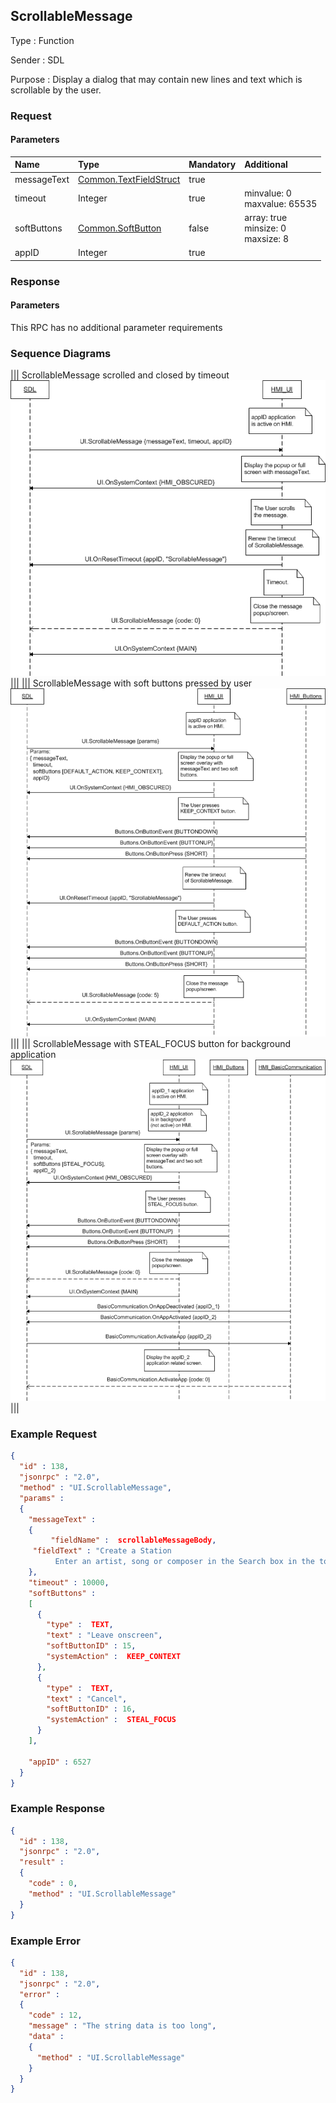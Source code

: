 ## ScrollableMessage

Type
: Function

Sender
: SDL

Purpose
: Display a dialog that may contain new lines and text which is scrollable by the user.

### Request

#### Parameters

|Name|Type|Mandatory|Additional|
|:---|:---|:--------|:---------|
|messageText|[Common.TextFieldStruct](../../Common/Structs/index.md#textfieldstruct)|true||
|timeout|Integer|true|minvalue: 0<br>maxvalue: 65535|
|softButtons|[Common.SoftButton](../../Common/Structs/index.md#softbutton)|false|array: true<br>minsize: 0<br>maxsize: 8|
|appID|Integer|true||

### Response

#### Parameters

This RPC has no additional parameter requirements

### Sequence Diagrams
|||
ScrollableMessage scrolled and closed by timeout
![ScrollableMessage](./assets/ScrollableMessageScrollTimeout.png)
|||
|||
ScrollableMessage with soft buttons pressed by user
![ScrollableMessage](./assets/ScrollableMessageSoftButtonPress.png)
|||
|||
ScrollableMessage with STEAL_FOCUS button for background application
![ScrollableMessage](./assets/ScrollableMessageStealFocus.png)
|||

### Example Request

```json
{
  "id" : 138,
  "jsonrpc" : "2.0",
  "method" : "UI.ScrollableMessage",
  "params" :
  {
    "messageText" :
    {
         "fieldName" :  scrollableMessageBody,
     "fieldText" : "Create a Station
          Enter an artist, song or composer in the Search box in the top left corner. We'll create a radio station featuring that music and more like it. You can also create a new station from the song or artist currently playing by hovering over the album artwork, clicking the white up-arrow and selecting New Station—you can choose From Song or From Artist."
    },
    "timeout" : 10000,
    "softButtons" :
    [
      {
        "type" :  TEXT,
        "text" : "Leave onscreen",
        "softButtonID" : 15,
        "systemAction" :  KEEP_CONTEXT
      },
      {
        "type" :  TEXT,
        "text" : "Cancel",
        "softButtonID" : 16,
        "systemAction" :  STEAL_FOCUS
      }
    ],

    "appID" : 6527
  }
}
```
### Example Response

```json
{
  "id" : 138,
  "jsonrpc" : "2.0",
  "result" :
  {
    "code" : 0,
    "method" : "UI.ScrollableMessage"
  }
}
```

### Example Error

```json
{
  "id" : 138,
  "jsonrpc" : "2.0",
  "error" :
  {
    "code" : 12,
    "message" : "The string data is too long",
    "data" :
    {
      "method" : "UI.ScrollableMessage"
    }
  }
}
```
